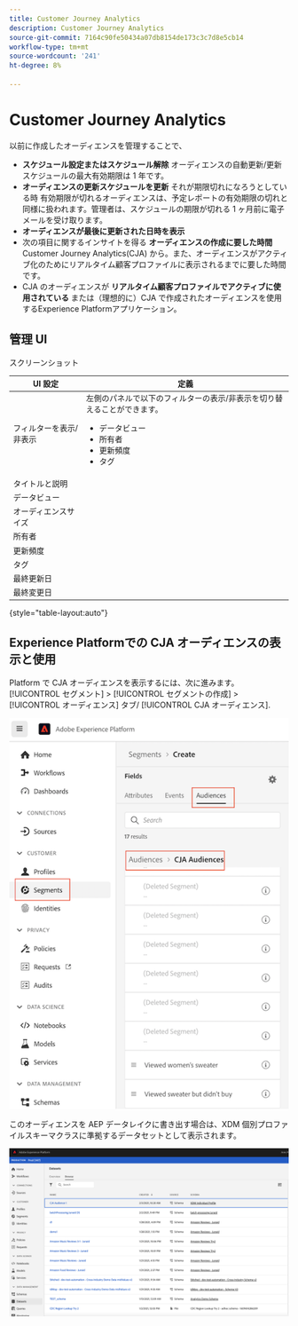 ```yaml
---
title: Customer Journey Analytics
description: Customer Journey Analytics
source-git-commit: 7164c90fe50434a07db8154de173c3c7d8e5cb14
workflow-type: tm+mt
source-wordcount: '241'
ht-degree: 8%

---
```



# Customer Journey Analytics

以前に作成したオーディエンスを管理することで、

* **スケジュール設定またはスケジュール解除** オーディエンスの自動更新/更新 スケジュールの最大有効期限は 1 年です。
* **オーディエンスの更新スケジュールを更新** それが期限切れになろうとしている時 有効期限が切れるオーディエンスは、予定レポートの有効期限の切れと同様に扱われます。管理者は、スケジュールの期限が切れる 1 ヶ月前に電子メールを受け取ります。
* **オーディエンスが最後に更新された日時を表示**
* 次の項目に関するインサイトを得る **オーディエンスの作成に要した時間** Customer Journey Analytics(CJA) から。また、オーディエンスがアクティブ化のためにリアルタイム顧客プロファイルに表示されるまでに要した時間です。
* CJA のオーディエンスが **リアルタイム顧客プロファイルでアクティブに使用されている** または（理想的に）CJA で作成されたオーディエンスを使用するExperience Platformアプリケーション。

## 管理 UI

スクリーンショット

| UI 設定 | 定義 |
| --- | --- |
| フィルターを表示/非表示 | 左側のパネルで以下のフィルターの表示/非表示を切り替えることができます。 <ul><li>データビュー</li><li>所有者</li><li>更新頻度</li><li>タグ</li></ul> |
| タイトルと説明 |  |
| データビュー |
| オーディエンスサイズ |  |
| 所有者 |  |
| 更新頻度 |  |
| タグ |  |
| 最終更新日 |  |
| 最終変更日 |  |

{style=&quot;table-layout:auto&quot;}

## Experience Platformでの CJA オーディエンスの表示と使用

Platform で CJA オーディエンスを表示するには、次に進みます。 [!UICONTROL セグメント] > [!UICONTROL セグメントの作成] > [!UICONTROL オーディエンス] タブ/ [!UICONTROL CJA オーディエンス].

![](assets/audiences-aep.png)

このオーディエンスを AEP データレイクに書き出す場合は、XDM 個別プロファイルスキーマクラスに準拠するデータセットとして表示されます。

![](assets/aep-datalake.png)

